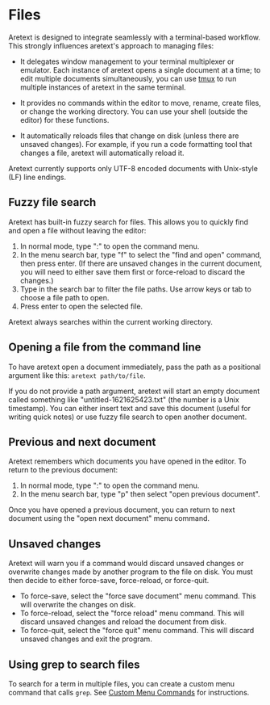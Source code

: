 Files
=====

Aretext is designed to integrate seamlessly with a terminal-based workflow. This strongly influences aretext's approach to managing files:

-	It delegates window management to your terminal multiplexer or emulator. Each instance of aretext opens a single document at a time; to edit multiple documents simultaneously, you can use [tmux](https://wiki.archlinux.org/title/Tmux) to run multiple instances of aretext in the same terminal.

-	It provides no commands within the editor to move, rename, create files, or change the working directory. You can use your shell (outside the editor) for these functions.

-	It automatically reloads files that change on disk (unless there are unsaved changes). For example, if you run a code formatting tool that changes a file, aretext will automatically reload it.

Aretext currently supports only UTF-8 encoded documents with Unix-style (LF) line endings.

Fuzzy file search
-----------------

Aretext has built-in fuzzy search for files. This allows you to quickly find and open a file without leaving the editor:

1.	In normal mode, type ":" to open the command menu.
2.	In the menu search bar, type "f" to select the "find and open" command, then press enter. (If there are unsaved changes in the current document, you will need to either save them first or force-reload to discard the changes.)
3.	Type in the search bar to filter the file paths. Use arrow keys or tab to choose a file path to open.
4.	Press enter to open the selected file.

Aretext always searches within the current working directory.

Opening a file from the command line
------------------------------------

To have aretext open a document immediately, pass the path as a positional argument like this: `aretext path/to/file`.

If you do not provide a path argument, aretext will start an empty document called something like "untitled-1621625423.txt" (the number is a Unix timestamp). You can either insert text and save this document (useful for writing quick notes) or use fuzzy file search to open another document.

Previous and next document
--------------------------

Aretext remembers which documents you have opened in the editor. To return to the previous document:

1.	In normal mode, type ":" to open the command menu.
2.	In the menu search bar, type "p" then select "open previous document".

Once you have opened a previous document, you can return to next document using the "open next document" menu command.

Unsaved changes
---------------

Aretext will warn you if a command would discard unsaved changes or overwrite changes made by another program to the file on disk. You must then decide to either force-save, force-reload, or force-quit.

-	To force-save, select the "force save document" menu command. This will overwrite the changes on disk.
-	To force-reload, select the "force reload" menu command. This will discard unsaved changes and reload the document from disk.
-	To force-quit, select the "force quit" menu command. This will discard unsaved changes and exit the program.

Using grep to search files
--------------------------

To search for a term in multiple files, you can create a custom menu command that calls `grep`. See [Custom Menu Commands](custom-menu-commands.md) for instructions.
